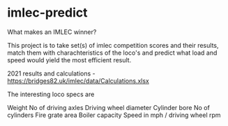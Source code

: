 # imlec-predict
What makes an IMLEC winner?

This project is to take set(s) of imlec competition scores and their results, match them with charachteristics of the loco's and predict what load and speed would yield the most efficient result.

2021 results and calculations - https://bridges82.uk/imlec/data/Calculations.xlsx

The interesting loco specs are

Weight
No of driving axles
Driving wheel diameter
Cylinder bore
No of cylinders
Fire grate area
Boiler capacity
Speed in mph / driving wheel rpm
